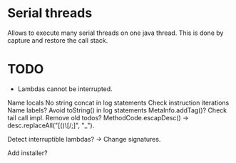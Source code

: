 # Serial threads

Allows to execute many serial threads on one java thread. This is done by capture and restore the call stack.

# TODO

   * Lambdas cannot be interrupted.

Name locals
No string concat in log statements
Check instruction iterations
Name labels?
Avoid toString() in log statements
MetaInfo.addTag()?
Check tail call impl. Remove old todos?
MethodCode.escapDesc() -> desc.replaceAll("[()\\[/;]", "_").

Detect interruptible lambdas? -> Change signatures.

Add installer?
